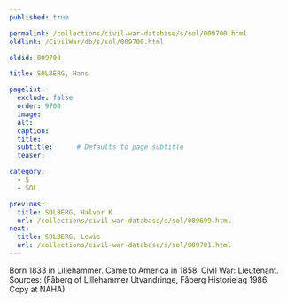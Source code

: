 ```yaml
---
published: true

permalink: /collections/civil-war-database/s/sol/009700.html
oldlink: /CivilWar/db/s/sol/009700.html

oldid: 009700

title: SOLBERG, Hans

pagelist:
  exclude: false
  order: 9700
  image: 
  alt:
  caption:
  title:
  subtitle:      # Defaults to page subtitle
  teaser:

category: 
  - S 
  - SOL

previous:
  title: SOLBERG, Halvor K.
  url: /collections/civil-war-database/s/sol/009699.html  
next:
  title: SOLBERG, Lewis
  url: /collections/civil-war-database/s/sol/009701.html   
---
```

Born 1833 in Lillehammer. Came to America in 1858. Civil War: Lieutenant. Sources: (F&aring;berg of Lillehammer Utvandringe, F&aring;berg Historielag 1986. Copy at NAHA)